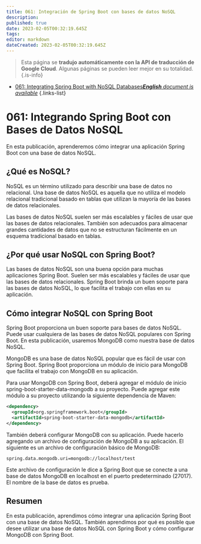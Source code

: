 ```yaml
---
title: 061: Integración de Spring Boot con bases de datos NoSQL
description: 
published: true
date: 2023-02-05T00:32:19.645Z
tags: 
editor: markdown
dateCreated: 2023-02-05T00:32:19.645Z
---
```


> Esta página se **tradujo automáticamente con la API de traducción de Google Cloud**.
Algunas páginas se pueden leer mejor en su totalidad.{.is-info}



- [061: Integrating Spring Boot with NoSQL Databases***English** document is available*](/en/Knowledge-base/Spring-Boot/Learning/061-integrating-spring-boot-with-nosql-databases)
{.links-list}


# 061: Integrando Spring Boot con Bases de Datos NoSQL

En esta publicación, aprenderemos cómo integrar una aplicación Spring Boot con una base de datos NoSQL.

## ¿Qué es NoSQL?

NoSQL es un término utilizado para describir una base de datos no relacional. Una base de datos NoSQL es aquella que no utiliza el modelo relacional tradicional basado en tablas que utilizan la mayoría de las bases de datos relacionales.

Las bases de datos NoSQL suelen ser más escalables y fáciles de usar que las bases de datos relacionales. También son adecuados para almacenar grandes cantidades de datos que no se estructuran fácilmente en un esquema tradicional basado en tablas.

## ¿Por qué usar NoSQL con Spring Boot?

Las bases de datos NoSQL son una buena opción para muchas aplicaciones Spring Boot. Suelen ser más escalables y fáciles de usar que las bases de datos relacionales. Spring Boot brinda un buen soporte para las bases de datos NoSQL, lo que facilita el trabajo con ellas en su aplicación.

## Cómo integrar NoSQL con Spring Boot

 Spring Boot proporciona un buen soporte para bases de datos NoSQL. Puede usar cualquiera de las bases de datos NoSQL populares con Spring Boot. En esta publicación, usaremos MongoDB como nuestra base de datos NoSQL.

MongoDB es una base de datos NoSQL popular que es fácil de usar con Spring Boot. Spring Boot proporciona un módulo de inicio para MongoDB que facilita el trabajo con MongoDB en su aplicación.

Para usar MongoDB con Spring Boot, deberá agregar el módulo de inicio spring-boot-starter-data-mongodb a su proyecto. Puede agregar este módulo a su proyecto utilizando la siguiente dependencia de Maven:

```xml
<dependency>
  <groupId>org.springframework.boot</groupId>
  <artifactId>spring-boot-starter-data-mongodb</artifactId>
</dependency>
```

También deberá configurar MongoDB con su aplicación. Puede hacerlo agregando un archivo de configuración de MongoDB a su aplicación. El siguiente es un archivo de configuración básico de MongoDB:

```properties
spring.data.mongodb.uri=mongodb://localhost/test
```

Este archivo de configuración le dice a Spring Boot que se conecte a una base de datos MongoDB en localhost en el puerto predeterminado (27017). El nombre de la base de datos es prueba.

## Resumen

En esta publicación, aprendimos cómo integrar una aplicación Spring Boot con una base de datos NoSQL. También aprendimos por qué es posible que desee utilizar una base de datos NoSQL con Spring Boot y cómo configurar MongoDB con Spring Boot.